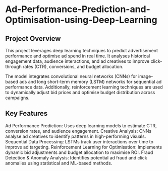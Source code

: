 # Ad-Performance-Prediction-and-Optimisation-using-Deep-Learning


## Project Overview
This project leverages deep learning techniques to predict advertisement performance and optimise ad spend in real time. It analyses historical engagement data, audience interactions, and ad creatives to improve click-through rates (CTR), conversions, and budget allocation.

The model integrates convolutional neural networks (CNNs) for image-based ads and long short-term memory (LSTM) networks for sequential ad performance data. Additionally, reinforcement learning techniques are used to dynamically adjust bid prices and optimise budget distribution across campaigns.

## Key Features
Ad Performance Prediction: Uses deep learning models to estimate CTR, conversion rates, and audience engagement.
Creative Analysis: CNNs analyse ad creatives to identify patterns in high-performing visuals.
Sequential Data Processing: LSTMs track user interactions over time to improve ad targeting.
Reinforcement Learning for Optimisation: Implements dynamic bid adjustments and budget allocation to maximise ROI.
Fraud Detection & Anomaly Analysis: Identifies potential ad fraud and click anomalies using statistical and ML-based methods.
